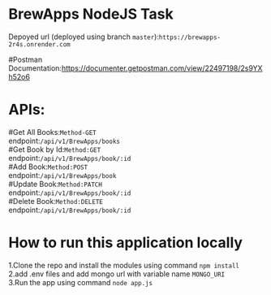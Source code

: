 # BrewApps NodeJS Task </br>
Depoyed url (deployed using  branch `master`):`https://brewapps-2r4s.onrender.com`


#Postman Documentation:https://documenter.getpostman.com/view/22497198/2s9YXh52o6</br>

# APIs:</br>
#Get All Books:`Method-GET`</br>
  endpoint:`/api/v1/BrewApps/books`</br>
#Get Book by Id:`Method:GET`  </br>
 endpoint:`/api/v1/BrewApps/book/:id`</br>
#Add Book:`Method:POST`</br>
  endpoint:`/api/v1/BrewApps/book`</br>
#Update Book:`Method:PATCH`</br>
  endpoint:`/api/v1/BrewApps/book/:id`</br>
#Delete Book:`Method:DELETE`</br>
  endpoint:`/api/v1/BrewApps/book/:id`</br>

# How to run this application locally
1.Clone the repo and install the modules using command `npm install`</br>
2.add .env files and add mongo url with variable name `MONGO_URI`</br>
3.Run the app using command `node app.js`</br>
